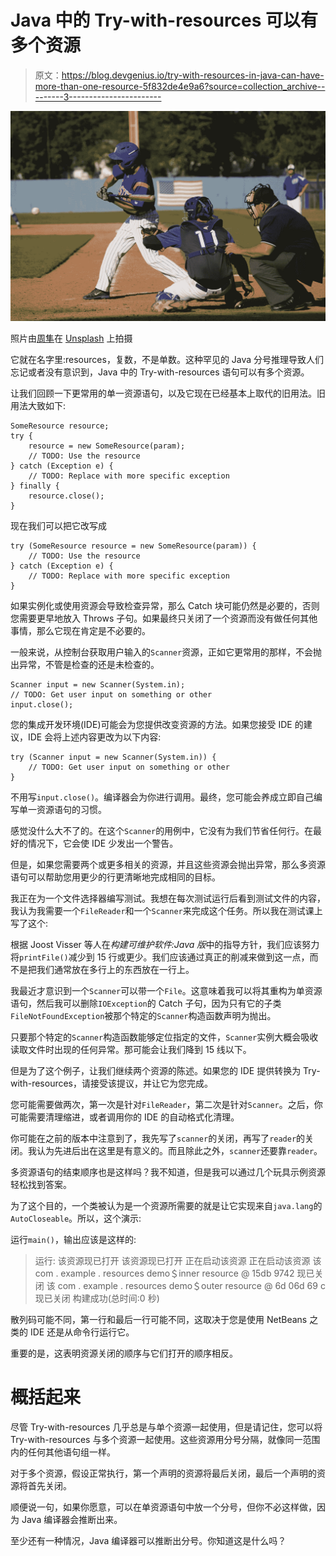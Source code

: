 # Java 中的 Try-with-resources 可以有多个资源

> 原文：<https://blog.devgenius.io/try-with-resources-in-java-can-have-more-than-one-resource-5f832de4e9a6?source=collection_archive---------3----------------------->

![](img/c4e91c3e0b6408202ee4e0c57c887c22.png)

照片由[周隼](https://unsplash.com/@chris_chow?utm_source=medium&utm_medium=referral)在 [Unsplash](https://unsplash.com?utm_source=medium&utm_medium=referral) 上拍摄

它就在名字里:resources，复数，不是单数。这种罕见的 Java 分号推理导致人们忘记或者没有意识到，Java 中的 Try-with-resources 语句可以有多个资源。

让我们回顾一下更常用的单一资源语句，以及它现在已经基本上取代的旧用法。旧用法大致如下:

```
SomeResource resource;
try {
    resource = new SomeResource(param);
    // TODO: Use the resource
} catch (Exception e) {
    // TODO: Replace with more specific exception
} finally {
    resource.close();
}
```

现在我们可以把它改写成

```
try (SomeResource resource = new SomeResource(param)) {
    // TODO: Use the resource
} catch (Exception e) {
    // TODO: Replace with more specific exception
}
```

如果实例化或使用资源会导致检查异常，那么 Catch 块可能仍然是必要的，否则您需要更早地放入 Throws 子句。如果最终只关闭了一个资源而没有做任何其他事情，那么它现在肯定是不必要的。

一般来说，从控制台获取用户输入的`Scanner`资源，正如它更常用的那样，不会抛出异常，不管是检查的还是未检查的。

```
Scanner input = new Scanner(System.in);
// TODO: Get user input on something or other
input.close();
```

您的集成开发环境(IDE)可能会为您提供改变资源的方法。如果您接受 IDE 的建议，IDE 会将上述内容更改为以下内容:

```
try (Scanner input = new Scanner(System.in)) {
    // TODO: Get user input on something or other
}
```

不用写`input.close()`。编译器会为你进行调用。最终，您可能会养成立即自己编写单一资源语句的习惯。

感觉没什么大不了的。在这个`Scanner`的用例中，它没有为我们节省任何行。在最好的情况下，它会使 IDE 少发出一个警告。

但是，如果您需要两个或更多相关的资源，并且这些资源会抛出异常，那么多资源语句可以帮助您用更少的行更清晰地完成相同的目标。

我正在为一个文件选择器编写测试。我想在每次测试运行后看到测试文件的内容，我认为我需要一个`FileReader`和一个`Scanner`来完成这个任务。所以我在测试课上写了这个:

根据 Joost Visser 等人在*构建可维护软件:Java 版*中的指导方针，我们应该努力将`printFile()`减少到 15 行或更少。我们应该通过真正的削减来做到这一点，而不是把我们通常放在多行上的东西放在一行上。

我最近才意识到一个`Scanner`可以带一个`File`。这意味着我可以将其重构为单资源语句，然后我可以删除`IOException`的 Catch 子句，因为只有它的子类`FileNotFoundException`被那个特定的`Scanner`构造函数声明为抛出。

只要那个特定的`Scanner`构造函数能够定位指定的文件，`Scanner`实例大概会吸收读取文件时出现的任何异常。那可能会让我们降到 15 线以下。

但是为了这个例子，让我们继续两个资源的陈述。如果您的 IDE 提供转换为 Try-with-resources，请接受该提议，并让它为您完成。

您可能需要做两次，第一次是针对`FileReader`，第二次是针对`Scanner`。之后，你可能需要清理缩进，或者调用你的 IDE 的自动格式化清理。

你可能在之前的版本中注意到了，我先写了`scanner`的关闭，再写了`reader`的关闭。我认为先进后出在这里是有意义的。而且除此之外，`scanner`还要靠`reader`。

多资源语句的结束顺序也是这样吗？我不知道，但是我可以通过几个玩具示例资源轻松找到答案。

为了这个目的，一个类被认为是一个资源所需要的就是让它实现来自`java.lang`的`AutoCloseable`。所以，这个演示:

运行`main()`，输出应该是这样的:

> 运行:
> 该资源现已打开
> 该资源现已打开
> 正在启动该资源
> 正在启动该资源
> 该 com . example . resources demo＄inner resource @ 15db 9742 现已关闭
> 该 com . example . resources demo＄outer resource @ 6d 06d 69 c 现已关闭
> 构建成功(总时间:0 秒)

散列码可能不同，第一行和最后一行可能不同，这取决于您是使用 NetBeans 之类的 IDE 还是从命令行运行它。

重要的是，这表明资源关闭的顺序与它们打开的顺序相反。

# 概括起来

尽管 Try-with-resources 几乎总是与单个资源一起使用，但是请记住，您可以将 Try-with-resources 与多个资源一起使用。这些资源用分号分隔，就像同一范围内的任何其他语句组一样。

对于多个资源，假设正常执行，第一个声明的资源将最后关闭，最后一个声明的资源将首先关闭。

顺便说一句，如果你愿意，可以在单资源语句中放一个分号，但你不必这样做，因为 Java 编译器会推断出来。

至少还有一种情况，Java 编译器可以推断出分号。你知道这是什么吗？